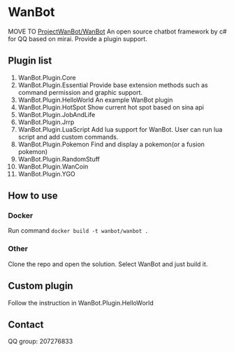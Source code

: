 # WanBot
MOVE TO [ProjectWanBot/WanBot](https://github.com/ProjectWanBot/WanBot)
An open source chatbot framework by c# for QQ based on mirai. Provide a plugin support. 
## Plugin list
1. WanBot.Plugin.Core
1. WanBot.Plugin.Essential
Provide base extension methods such as command permission and graphic support.
1. WanBot.Plugin.HelloWorld
An example WanBot plugin
1. WanBot.Plugin.HotSpot
Show current hot spot based on sina api
1. WanBot.Plugin.JobAndLife
1. WanBot.Plugin.Jrrp
1. WanBot.Plugin.LuaScript
Add lua support for WanBot. User can run lua script and add custom commands.
1. WanBot.Plugin.Pokemon
Find and display a pokemon(or a fusion pokemon)
1. WanBot.Plugin.RandomStuff
1. WanBot.Plugin.WanCoin
1. WanBot.Plugin.YGO
## How to use
### Docker
Run command ``docker build -t wanbot/wanbot .``
### Other
Clone the repo and open the solution. Select WanBot and just build it.
## Custom plugin
Follow the instruction in WanBot.Plugin.HelloWorld
## Contact
QQ group: 207276833
